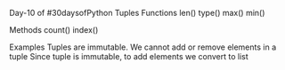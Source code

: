 Day-10 of #30daysofPython
Tuples
Functions
len() type() max() min()

Methods
count() index()

Examples Tuples are immutable. We cannot add or remove elements in a tuple Since tuple is immutable, to add elements we convert to list